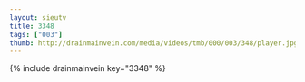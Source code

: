 ```yaml
--- 
layout: sieutv
title: 3348
tags: ["003"]
thumb: http://drainmainvein.com/media/videos/tmb/000/003/348/player.jpg
---
```

{% include drainmainvein key="3348" %} 
